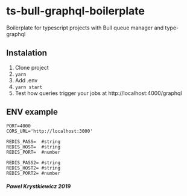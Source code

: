 # ts-bull-graphql-boilerplate
Boilerplate for typescript projects with Bull queue manager and type-graphql

## Instalation
1. Clone project
2. `yarn`
3. Add .env
4. `yarn start`
5. Test how queries trigger your jobs at http://localhost:4000/graphql


## ENV example
```
PORT=4000
CORS_URL='http://localhost:3000'

REDIS_PASS=  #string
REDIS_HOST=  #string
REDIS_PORT=  #number

REDIS_PASS2= #string
REDIS_HOST2= #string
REDIS_PORT2= #number
```
##### Pawel Krystkiewicz 2019